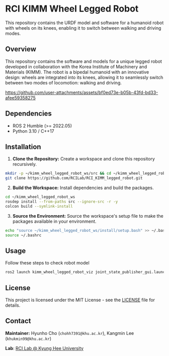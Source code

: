 # RCI KIMM Wheel Legged Robot
This repository contains the URDF model and software for a humanoid robot with wheels on its knees, enabling it to switch between walking and driving modes.

## Overview
This repository contains the software and models for a unique legged robot developed in collaboration with the Korea Institute of Machinery and Materials (KIMM). The robot is a bipedal humanoid with an innovative design: wheels are integrated into its knees, allowing it to seamlessly switch between two modes of locomotion: walking and driving.

https://github.com/user-attachments/assets/bf0ed73e-b05b-43fd-bd33-afee59358275


## Dependencies
- ROS 2 Humble (>= 2022.05)
- Python 3.10 / C++17

## Installation
1. **Clone the Repository:** Create a workspace and clone this repository recursively.
```bash
mkdir -p ~/kimm_wheel_legged_robot_ws/src && cd ~/kimm_wheel_legged_robot_ws/src
git clone https://github.com/RCILab/RCI_KIMM_legged_robot.git
```
2. **Build the Workspace:** Install dependencies and build the packages.
```bash
cd ~/kimm_wheel_legged_robot_ws
rosdep install --from-paths src --ignore-src -r -y
colcon build --symlink-install
```

3. **Source the Environment:** Source the workspace's setup file to make the packages available in your environment.
```bash
echo "source ~/kimm_wheel_legged_robot_ws/install/setup.bash" >> ~/.bashrc
source ~/.bashrc
```

## Usage
Follow these steps to check robot model
```bash
ros2 launch kimm_wheel_legged_robot_viz joint_state_publisher_gui.launch.py
```

## License
This project is licensed under the MIT License - see the [LICENSE](LICENSE) file for details.

## Contact
**Maintainer:** Hyunho Cho (`chohh7391@khu.ac.kr`), Kangmin Lee (`khukmin99@khu.ac.kr`)

**Lab**: [RCI Lab @ Kyung Hee University](https://rcilab.khu.ac.kr)
